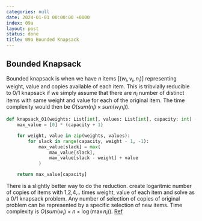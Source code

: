 ```yaml
---
categories: null
date: 2024-01-01 00:00:00 +0000
index: 09a
layout: post
status: done
title: 09a Bounded Knapsack
---
```


## Bounded Knapsack
Bounded knapsack is when we have $n$ items $[(w_i, v_i, n_i)]$ representing weight,  value and copies available of each item. This is tribvially reducible to 0/1 knapsack if we simply assume that there are $n_i$ number of distinct items with same weight and value for each of the original item. The time complexity would then be $O(sum(n_i)\times sum(w_i n_i))$. 

```python
def knapsack_01(weights: List[int], values: List[int], capacity: int) -> int:
    max_value = [0] * (capacity + 1)

    for weight, value in zip(weights, values):
        for slack in range(capacity, weight - 1, -1):
            max_value[slack] = max(
                max_value[slack], 
                max_value[slack - weight] + value
            )

    return max_value[capacity]
```

There is a slightly better way to do the reduction. create logaritmic number of copies of items with 1,2,4,.. times weight, value of each item and solve as a 0/1 knapsack problem. Any number of selection of copies of original problem can be represented by a specific selection of new items. Time complexity is $O(sum(w_i) \times n \times \log (\max n_i))$. [Ref](https://blog.mitrichev.ch/2011/07/integral-bounded-knapsack-problem.html)